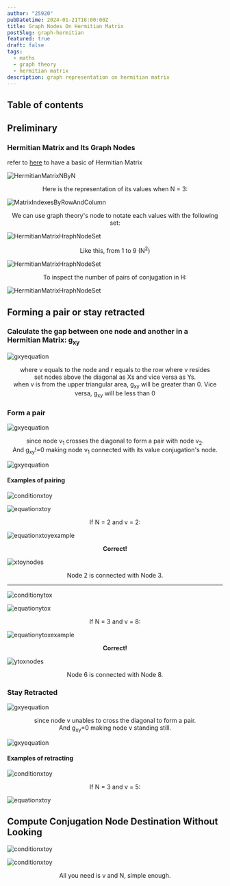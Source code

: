 ```yaml
---
author: "25920"
pubDatetime: 2024-01-21T16:00:00Z
title: Graph Nodes On Hermitian Matrix
postSlug: graph-hermitian
featured: true
draft: false
tags:
  - maths
  - graph theory
  - hermitian matrix
description: graph representation on hermitian matrix
---
```


## Table of contents

## Preliminary

### Hermitian Matrix and Its Graph Nodes

refer to [here](https://25920-dialogue.netlify.app/posts/complex-quanternion-hermitian-conjugate#hermitian-transpose) to have a basic of Hermitian Matrix

![HermitianMatrixNByN](https://bafybeiajk3y33ds3ydjtsszlwie3745yiv74nt6fa2aloxrzwwytk3lkcm.ipfs.nftstorage.link/a.png)

<div style="text-align:center">Here is the representation of its values when N = 3:</div>

![MatrixIndexesByRowAndColumn](https://bafybeiajk3y33ds3ydjtsszlwie3745yiv74nt6fa2aloxrzwwytk3lkcm.ipfs.nftstorage.link/b.png)

<div style="text-align:center">We can use graph theory's node to notate each values with the following set:</div>

![HermitianMatrixHraphNodeSet](https://bafybeiajk3y33ds3ydjtsszlwie3745yiv74nt6fa2aloxrzwwytk3lkcm.ipfs.nftstorage.link/c.png)

<div style="text-align:center">Like this, from 1 to 9 (N<sup>2</sup>)</div>

![HermitianMatrixHraphNodeSet](https://bafybeiajk3y33ds3ydjtsszlwie3745yiv74nt6fa2aloxrzwwytk3lkcm.ipfs.nftstorage.link/d.png)

<div style="text-align:center">To inspect the number of pairs of conjugation in H:</div>

![HermitianMatrixHraphNodeSet](https://bafybeiajk3y33ds3ydjtsszlwie3745yiv74nt6fa2aloxrzwwytk3lkcm.ipfs.nftstorage.link/e.png)

## Forming a pair or stay retracted

### Calculate the gap between one node and another in a Hermitian Matrix: g<sub>xy<sub>

![gxyequation](https://bafybeiajk3y33ds3ydjtsszlwie3745yiv74nt6fa2aloxrzwwytk3lkcm.ipfs.nftstorage.link/f.png)

<div style="text-align:center">where v equals to the node and r equals to the row where v resides</div>

<div style="text-align:center">set nodes above the diagonal as Xs and vice versa as Ys.</div>

<div style="text-align:center">when v is from the upper triangular area, g<sub>xy</sub> will be greater than 0. Vice versa, g<sub>xy</sub> will be less than 0</div>

### Form a pair

![gxyequation](https://bafybeiajk3y33ds3ydjtsszlwie3745yiv74nt6fa2aloxrzwwytk3lkcm.ipfs.nftstorage.link/i.png)

<div style="text-align:center">since node v<sub>1</sub> crosses the diagonal to form a pair with node v<sub>2</sub>.</div>

<div style="text-align:center">And g<sub>xy</sub>!=0 making node v<sub>1</sub> connected with its value conjugation's node.</div>

![gxyequation](https://bafybeiajk3y33ds3ydjtsszlwie3745yiv74nt6fa2aloxrzwwytk3lkcm.ipfs.nftstorage.link/j.png)

#### Examples of pairing

![conditionxtoy](https://bafybeihoicenrez5lctpunivo2taajjl3rq4euqlky7bmroqun2eofrueq.ipfs.nftstorage.link/a.png)

![equationxtoy](https://bafybeihoicenrez5lctpunivo2taajjl3rq4euqlky7bmroqun2eofrueq.ipfs.nftstorage.link/b.png)

<div style="text-align:center">If N = 2 and v = 2:</div>

![equationxtoyexample](https://bafybeihoicenrez5lctpunivo2taajjl3rq4euqlky7bmroqun2eofrueq.ipfs.nftstorage.link/c.png)

<div style="text-align:center"><strong>Correct!</strong></div>

![xtoynodes](https://bafybeihoicenrez5lctpunivo2taajjl3rq4euqlky7bmroqun2eofrueq.ipfs.nftstorage.link/d.png)

<div style="text-align:center">Node 2 is connected with Node 3.</div>

<hr/>

![conditionytox](https://bafybeihoicenrez5lctpunivo2taajjl3rq4euqlky7bmroqun2eofrueq.ipfs.nftstorage.link/e.png)

![equationytox](https://bafybeihoicenrez5lctpunivo2taajjl3rq4euqlky7bmroqun2eofrueq.ipfs.nftstorage.link/f.png)

<div style="text-align:center">If N = 3 and v = 8:</div>

![equationytoxexample](https://bafybeihoicenrez5lctpunivo2taajjl3rq4euqlky7bmroqun2eofrueq.ipfs.nftstorage.link/g.png)

<div style="text-align:center"><strong>Correct!</strong></div>

![ytoxnodes](https://bafybeihoicenrez5lctpunivo2taajjl3rq4euqlky7bmroqun2eofrueq.ipfs.nftstorage.link/h.png)

<div style="text-align:center">Node 6 is connected with Node 8.</div>

### Stay Retracted

![gxyequation](https://bafybeiajk3y33ds3ydjtsszlwie3745yiv74nt6fa2aloxrzwwytk3lkcm.ipfs.nftstorage.link/g.png)

<div style="text-align:center">since node v unables to cross the diagonal to form a pair.</div>

<div style="text-align:center">And g<sub>xy</sub>=0 making node v standing still.</div>

![gxyequation](https://bafybeiajk3y33ds3ydjtsszlwie3745yiv74nt6fa2aloxrzwwytk3lkcm.ipfs.nftstorage.link/h.png)

#### Examples of retracting

![conditionxtoy](https://bafybeihoicenrez5lctpunivo2taajjl3rq4euqlky7bmroqun2eofrueq.ipfs.nftstorage.link/i.png)

<div style="text-align:center">If N = 3 and v = 5:</div>

![equationxtoy](https://bafybeihoicenrez5lctpunivo2taajjl3rq4euqlky7bmroqun2eofrueq.ipfs.nftstorage.link/j.png)

## Compute Conjugation Node Destination Without Looking

![conditionxtoy](https://bafybeihoicenrez5lctpunivo2taajjl3rq4euqlky7bmroqun2eofrueq.ipfs.nftstorage.link/k.png)

![conditionxtoy](https://bafybeihoicenrez5lctpunivo2taajjl3rq4euqlky7bmroqun2eofrueq.ipfs.nftstorage.link/l.png)

<div style="text-align:center">All you need is v and N, simple enough.</div>
